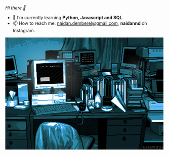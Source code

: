  <i>Hi there 👋</i>

- 🌱 I’m currently learning <b>Python, Javascript and SQL</b>.
- 📫 How to reach me: naidan.demberel@gmail.com, <b>naidannd</b> on Instagram. 

![gif](gif.gif)


